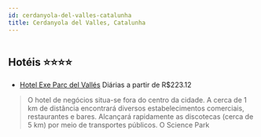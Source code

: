 ```yaml
---
id: cerdanyola-del-valles-catalunha
title: Cerdanyola del Valles, Catalunha
---
```


<center><img src="http://photos.hotelbeds.com/giata/00/005370/005370a_hb_a_001.jpg" alt="" /></center>


## Hotéis ⭐️⭐️⭐️⭐️

-    [Hotel Exe Parc del Vallés](https://www.hurb.com/aud/https://www.hurb.com/hoteis/cerdanyola-del-valles/hotel-exe-parc-del-valles-JNP-JP147667?cmp=18055) Diárias a partir de R$223.12
   > O hotel de negócios situa-se fora do centro da cidade. A cerca de 1 km de distância encontrará diversos estabelecimentos comerciais, restaurantes e bares. Alcançará rapidamente as discotecas (cerca de 5 km) por meio de transportes públicos. O Science Park
